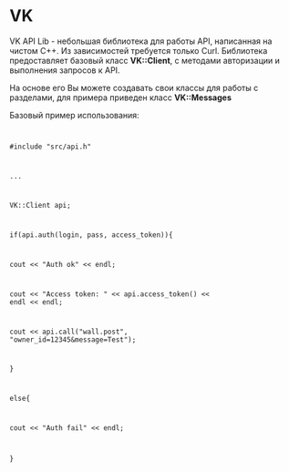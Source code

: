 # VK
VK API Lib - небольшая библиотека для работы API, написанная на чистом C++. Из зависимостей требуется только Curl.
Библиотека предоставляет базовый класс <b>VK::Client</b>, с методами авторизации и выполнения запросов к API.

На основе его Вы можете создавать свои классы для работы с разделами, для примера приведен класс <b>VK::Messages</b>

Базовый пример использования:
<code>

#include "src/api.h"

...

VK::Client api;

if(api.auth(login, pass, access_token)){

  cout << "Auth ok" << endl;
  
  cout << "Access token: " << api.access_token() << endl << endl;
  
  cout << api.call("wall.post", "owner_id=12345&message=Test");
  
}

else{

  cout << "Auth fail" << endl;
  
}
</code>
